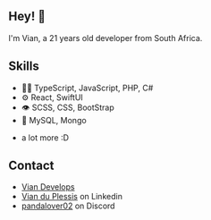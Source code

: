 ## Hey! 👋
I'm Vian, a 21 years old developer from South Africa.

## Skills
- 👨‍💻 TypeScript, JavaScript, PHP, C#
- ⚙️ React, SwiftUI
- 👁️ SCSS, CSS, BootStrap
- 💽 MySQL, Mongo
+ a lot more :D

## Contact
- [Vian Develops](https://www.duppie-develops.co.za/)
- [Vian du Plessis](https://www.linkedin.com/in/vian-du-plessis-70ab86207/) on Linkedin
- [pandalover02](./) on Discord
